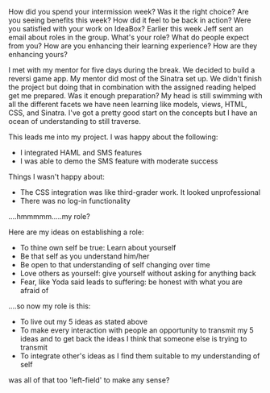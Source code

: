 How did you spend your intermission week? Was it the right choice? Are you
seeing benefits this week?
How did it feel to be back in action? Were you satisfied with your work on IdeaBox?
Earlier this week Jeff sent an email about roles in the group. What's your
role? What do people expect from you? How are you enhancing their learning
experience? How are they enhancing yours?

I met with my mentor for five days during the break. We decided to build a
reversi game app. My mentor did most of the Sinatra set up. We didn't finish
the project but doing that in combination with the assigned reading helped
get me prepared. Was it enough preparation? My head is still swimming with all
the different facets we have neen learning like models, views, HTML, CSS, and
Sinatra. I've got a pretty good start on the concepts but I have an ocean of
understanding to still traverse.

This leads me into my project. I was happy about the following:
- I integrated HAML and SMS features
- I was able to demo the SMS feature with moderate success

Things I wasn't happy about:
- The CSS integration was like third-grader work. It looked unprofessional
- There was no log-in functionality

....hmmmmm.....my role?

Here are my ideas on establishing a role:

- To thine own self be true: Learn about yourself
- Be that self as you understand him/her
- Be open to that understanding of self changing over time
- Love others as yourself: give yourself without asking for anything back
- Fear, like Yoda said leads to suffering: be honest with what you are afraid of

....so now my role is this:

- To live out my 5 ideas as stated above
- To make every interaction with people an opportunity to transmit my 5 ideas
  and to get back the ideas I think that someone else is trying to transmit
- To integrate other's ideas as I find them suitable to my understanding of self

was all of that too 'left-field' to make any sense?  
